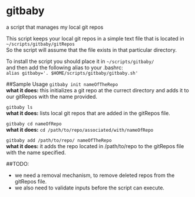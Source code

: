 # gitbaby
a script that manages my local git repos</br>

This script keeps your local git repos in a simple text file that is located in `~/scripts/gitbaby/gitRepos` </br>
So the script will assume that the file exists in that particular directory. </br>

To install the script you should place it in `~/scripts/gitbaby/` </br>
and then add the following alias to your .bashrc: </br>
`alias gitbaby='. $HOME/scripts/gitbaby/gitbaby.sh'`

##Sample Usage
`gitbaby init nameOfTheRepo` </br>
**what it does:** this initializes a git repo at the currect directory and adds it to our gitRepos with the name provided. </br>

`gitbaby ls` </br>
**what it does:** lists local git repos that are added in the gitRepos file. </br>

`gitbaby cd nameOfRepo` </br>
**what it does:** `cd /path/to/repo/associated/with/nameOfRepo`

`gitbaby add /path/to/repo/ nameOfTheRepo` </br>
**what it does:** it adds the repo located in /path/to/repo to the gitRepos file with the name specified. </br>

##TODO:
* we need a removal mechanism, to remove deleted repos from the gitRepos file. </br>
* we also need to validate inputs before the script can execute.
